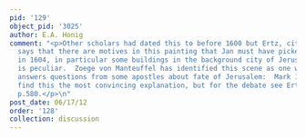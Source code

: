 ```yaml
---
pid: '129'
object_pid: '3025'
author: E.A. Honig
comment: "<p>Other scholars had dated this to before 1600 but Ertz, citing Winner,
  says that there are motives in this painting that Jan must have picked up in Prague
  in 1604, in particular some buildings in the background city of Jerusalem. The subject
  is peculiar.  Zoege von Manteuffel has identified this scene as one when Christ
  answers questions from some apostles about fate of Jerusalem:  Mark 13:3 ff.  I
  find this the most convincing explanation, but for the debate see Ertz 2008-10,
  p.580.</p>\n"
post_date: 06/17/12
order: '128'
collection: discussion
---
```

